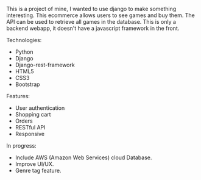 This is a project of mine, I wanted to use django to make something interesting. 
This ecommerce allows users to see games and buy them.
The API can be used to retrieve all games in the database.
This is only a backend webapp, it doesn't have a javascript framework in the front.

Technologies:
- Python
- Django
- Django-rest-framework
- HTML5
- CSS3
- Bootstrap

Features:
- User authentication
- Shopping cart
- Orders
- RESTful API
- Responsive

In progress:
- Include AWS (Amazon Web Services) cloud Database.
- Improve UI/UX.
- Genre tag feature.
